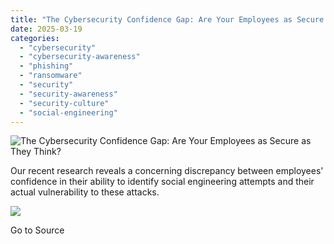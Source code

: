 ```yaml
---
title: "The Cybersecurity Confidence Gap: Are Your Employees as Secure as They Think?"
date: 2025-03-19
categories: 
  - "cybersecurity"
  - "cybersecurity-awareness"
  - "phishing"
  - "ransomware"
  - "security"
  - "security-awareness"
  - "security-culture"
  - "social-engineering"
---
```


![The Cybersecurity Confidence Gap: Are Your Employees as Secure as They Think?](https://blog.knowbe4.com/hubfs/social-suggested-images/blog.knowbe4.comhubfsSocial%20Image%20RepositoryEvangelist%20Blog%20Social%20GraphicsEvangelists-Anna%20Collard.jpg)

Our recent research reveals a concerning discrepancy between employees' confidence in their ability to identify social engineering attempts and their actual vulnerability to these attacks.

![](https://track.hubspot.com/__ptq.gif?a=241394&k=14&r=https%3A%2F%2Fblog.knowbe4.com%2Fthe-cybersecurity-confidence-gap-are-your-employees-as-secure-as-they-think&bu=https%253A%252F%252Fblog.knowbe4.com&bvt=rss)

Go to Source
